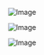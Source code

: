![Image](https://github.com/user-attachments/assets/b8b92032-11d1-46c2-85b2-384469ad8e95)

![Image](https://github.com/user-attachments/assets/ac33a9f6-5c3b-4f8c-9e89-6cebdd61ff7f)

![Image](https://github.com/user-attachments/assets/cd700465-b442-4c88-ab22-8c59b833a858)
